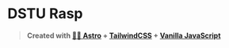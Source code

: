 # DSTU Rasp

> **Created with [👨‍🚀 Astro](https://astro.build/) + [TailwindCSS](https://tailwindcss.com/) + [Vanilla JavaScript](https://www.javascript.com/)**
